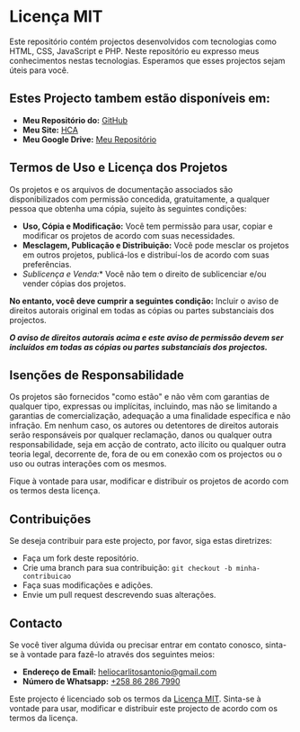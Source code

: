 # Licença MIT

Este repositório contém projectos desenvolvidos com tecnologias como HTML, CSS, JavaScript e PHP. Neste repositório eu expresso meus conhecimentos nestas tecnologias. Esperamos que esses projectos sejam úteis para você.

## Estes Projecto tambem estão disponíveis em: 
- **Meu Repositório do:** <a href="https://github.com/heliocarlitos/html-css-js/tree/main" target="_blank">GitHub</a>
- **Meu Site:** <a href="https://heliocarlitosantonio.blogspot.com/" target="_blank">HCA</a>
- **Meu Google Drive:** <a href="https://drive.google.com/drive/folders/1eyM2P5qieI9I8lEZI2i_IxYzP5VVEpBK?usp=drive_link" target="_blank">Meu Repositório</a>

## Termos de Uso e Licença dos Projetos

Os projetos e os arquivos de documentação associados são disponibilizados com permissão concedida, gratuitamente, a qualquer pessoa que obtenha uma cópia, sujeito às seguintes condições:

- **Uso, Cópia e Modificação:** Você tem permissão para usar, copiar e modificar os projetos de acordo com suas necessidades.
-  **Mesclagem, Publicação e Distribuição:** Você pode mesclar os projetos em outros projetos, publicá-los e distribuí-los de acordo com suas preferências.
-   *Sublicença e Venda:** Você não tem o direito de sublicenciar e/ou vender cópias dos projetos.

**No entanto, você deve cumprir a seguintes condição:** Incluir o aviso de direitos autorais original em todas as cópias ou partes substanciais dos projectos.

***_O aviso de direitos autorais acima e este aviso de permissão devem ser incluídos em todas as cópias ou partes substanciais dos projectos._***

## Isenções de Responsabilidade

Os projetos são fornecidos "como estão" e não vêm com garantias de qualquer tipo, expressas ou implícitas, incluindo, mas não se limitando a garantias de comercialização, adequação a uma finalidade específica e não infração. Em nenhum caso, os autores ou detentores de direitos autorais serão responsáveis por qualquer reclamação, danos ou qualquer outra responsabilidade, seja em acção de contrato, acto ilícito ou qualquer outra teoria legal, decorrente de, fora de ou em conexão com os projectos ou o uso ou outras interações com os mesmos.

Fique à vontade para usar, modificar e distribuir os projetos de acordo com os termos desta licença.

## Contribuições

Se deseja contribuir para este projecto, por favor, siga estas diretrizes:
 
- Faça um fork deste repositório.
- Crie uma branch para sua contribuição: `git checkout -b minha-contribuicao`
- Faça suas modificações e adições.
- Envie um pull request descrevendo suas alterações.

## Contacto

Se você tiver alguma dúvida ou precisar entrar em contato conosco, sinta-se à vontade para fazê-lo através dos seguintes meios:
- **Endereço de Email:** [heliocarlitosantonio@gmail.com](mailto:heliocarlitosantonio@gmail.com)
- **Número de Whatsapp:** [+258 86 286 7990](https://wa.me/258862867990?text=Ol%C3%A1%20H%C3%A9lio%20Carlitos%2C%20o%20meu%20nome%20%C3%A9%20%5Bseu%20nome%20completo%5D%2C%20estou%20entrando%20em%20contacto%20porque%20estou%20interessado%20no%20seu%20projecto%20%5Bnome%20do%20projeto%5D%20e%20gostaria%20de%20obter%20mais%20informa%C3%A7%C3%B5es%20a%20respeito.%20%20%20Poderia%2C%20por%20favor%2C%20me%20fornecer%20detalhes%20sobre%20%5Binsira%20aqui%20as%20informa%C3%A7%C3%B5es%20espec%C3%ADficas%20que%20deseja%5D%3F%20%20%20Estou%20ansioso%20para%20saber%20mais%20e%20possivelmente%20contribuir%20para%20o%20projecto.%20Agrade%C3%A7o%20desde%20j%C3%A1%20pela%20sua%20aten%C3%A7%C3%A3o!) 

Este projecto é licenciado sob os termos da [Licença MIT](LICENSE). Sinta-se à vontade para usar, modificar e distribuir este projecto de acordo com os termos da licença.

